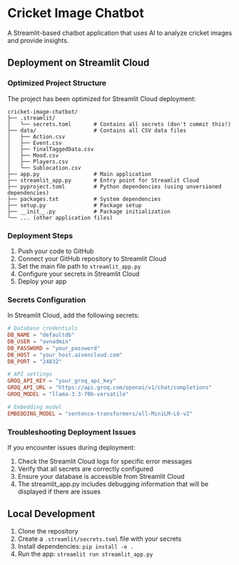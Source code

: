 # Cricket Image Chatbot

A Streamlit-based chatbot application that uses AI to analyze cricket images and provide insights.

## Deployment on Streamlit Cloud

### Optimized Project Structure

The project has been optimized for Streamlit Cloud deployment:

```
cricket-image-chatbot/
├── .streamlit/
│   └── secrets.toml       # Contains all secrets (don't commit this!)
├── data/                  # Contains all CSV data files
│   ├── Action.csv
│   ├── Event.csv
│   ├── finalTaggedData.csv
│   ├── Mood.csv
│   ├── Players.csv
│   └── Sublocation.csv
├── app.py                 # Main application
├── streamlit_app.py       # Entry point for Streamlit Cloud
├── pyproject.toml         # Python dependencies (using unversioned dependencies)
├── packages.txt           # System dependencies
├── setup.py               # Package setup
├── __init__.py            # Package initialization
└── ... (other application files)
```

### Deployment Steps

1. Push your code to GitHub
2. Connect your GitHub repository to Streamlit Cloud
3. Set the main file path to `streamlit_app.py`
4. Configure your secrets in Streamlit Cloud
5. Deploy your app

### Secrets Configuration

In Streamlit Cloud, add the following secrets:

```toml
# Database credentials
DB_NAME = "defaultdb"
DB_USER = "avnadmin"
DB_PASSWORD = "your_password"
DB_HOST = "your_host.aivencloud.com"
DB_PORT = "24832"

# API settings
GROQ_API_KEY = "your_groq_api_key"
GROQ_API_URL = "https://api.groq.com/openai/v1/chat/completions"
GROQ_MODEL = "llama-3.3-70b-versatile"

# Embedding model
EMBEDDING_MODEL = "sentence-transformers/all-MiniLM-L6-v2"
```

### Troubleshooting Deployment Issues

If you encounter issues during deployment:

1. Check the Streamlit Cloud logs for specific error messages
2. Verify that all secrets are correctly configured
3. Ensure your database is accessible from Streamlit Cloud
4. The streamlit_app.py includes debugging information that will be displayed if there are issues

## Local Development

1. Clone the repository
2. Create a `.streamlit/secrets.toml` file with your secrets
3. Install dependencies: `pip install -e .`
4. Run the app: `streamlit run streamlit_app.py`